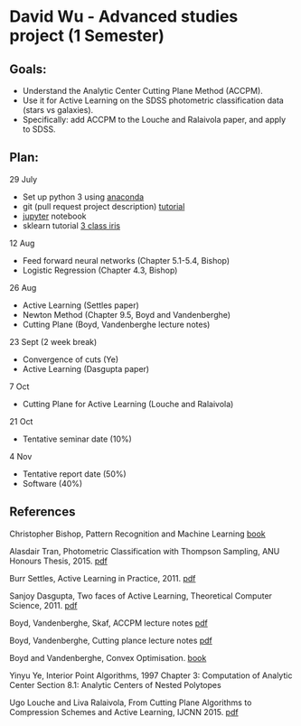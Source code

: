 # David Wu - Advanced studies project (1 Semester)

## Goals:
- Understand the Analytic Center Cutting Plane Method (ACCPM).
- Use it for Active Learning on the SDSS photometric classification data (stars vs galaxies).
- Specifically: add ACCPM to the Louche and Ralaivola paper, and apply to SDSS.

## Plan:

29 July
- Set up python 3 using [anaconda](https://www.continuum.io/downloads)
- git (pull request project description) [tutorial](https://www.atlassian.com/git/tutorials/what-is-version-control)
- [jupyter](http://jupyter.org/) notebook
- sklearn tutorial [3 class iris](http://scikit-learn.org/stable/auto_examples/linear_model/plot_iris_logistic.html)

12 Aug
- Feed forward neural networks (Chapter 5.1-5.4, Bishop)
- Logistic Regression (Chapter 4.3, Bishop)

26 Aug
- Active Learning (Settles paper)
- Newton Method (Chapter 9.5, Boyd and Vandenberghe)
- Cutting Plane (Boyd, Vandenberghe lecture notes)

23 Sept (2 week break)
- Convergence of cuts (Ye)
- Active Learning (Dasgupta paper)

7 Oct
- Cutting Plane for Active Learning (Louche and Ralaivola)

21 Oct
- Tentative seminar date (10%)

4 Nov
- Tentative report date (50%)
- Software (40%)

## References

Christopher Bishop, Pattern Recognition and Machine Learning [book](http://www.springer.com/gp/book/9780387310732)

Alasdair Tran, Photometric Classification with Thompson Sampling, ANU Honours Thesis, 2015. [pdf](https://github.com/chengsoonong/mclass-sky/blob/master/projects/alasdair/thesis/tran15honours-thesis.pdf)

Burr Settles, Active Learning in Practice, 2011. [pdf](http://www.jmlr.org/proceedings/papers/v16/settles11a/settles11a.pdf)

Sanjoy Dasgupta, Two faces of Active Learning, Theoretical Computer Science, 2011. [pdf](http://cseweb.ucsd.edu/~dasgupta/papers/twoface.pdf)

Boyd, Vandenberghe, Skaf, ACCPM lecture notes [pdf](https://see.stanford.edu/materials/lsocoee364b/06-accpm_notes.pdf)

Boyd, Vandenberghe, Cutting plance lecture notes [pdf](http://web.stanford.edu/class/ee364b/lectures/localization_methods_notes.pdf)

Boyd and Vandenberghe, Convex Optimisation. [book](http://stanford.edu/~boyd/cvxbook/)

Yinyu Ye, Interior Point Algorithms, 1997
Chapter 3: Computation of Analytic Center
Section 8.1: Analytic Centers of Nested Polytopes

Ugo Louche and Liva Ralaivola, From Cutting Plane Algorithms to Compression Schemes and Active Learning, IJCNN 2015. [pdf](http://arxiv.org/pdf/1508.02986v1.pdf)
